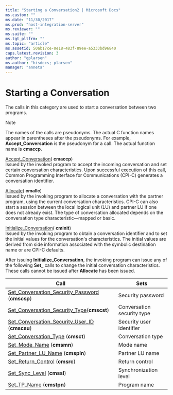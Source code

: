 ```yaml
---
title: "Starting a Conversation2 | Microsoft Docs"
ms.custom: ""
ms.date: "11/30/2017"
ms.prod: "host-integration-server"
ms.reviewer: ""
ms.suite: ""
ms.tgt_pltfrm: ""
ms.topic: "article"
ms.assetid: 50ab17ce-0e18-483f-89ee-a5333bd96840
caps.latest.revision: 3
author: "gplarsen"
ms.author: "hisdocs; plarsen"
manager: "anneta"
---
```

# Starting a Conversation
The calls in this category are used to start a conversation between two programs.  

> [!NOTE]
>  The names of the calls are pseudonyms. The actual C function names appear in parentheses after the pseudonyms. For example, **Accept_Conversation** is the pseudonym for a call. The actual function name is **cmaccp**.  

 [Accept_Conversation](./accept-conversation-cpi-c-2.md)( **cmaccp**)  
 Issued by the invoked program to accept the incoming conversation and set certain conversation characteristics. Upon successful execution of this call, Common Programming Interface for Communications (CPI-C) generates a conversation identifier.  

 [Allocate](./allocate-cpi-c-2.md)( **cmallc**)  
 Issued by the invoking program to allocate a conversation with the partner program, using the current conversation characteristics. CPI-C can also start a session between the local logical unit (LU) and partner LU if one does not already exist. The type of conversation allocated depends on the conversation type characteristic—mapped or basic.  

 [Initialize_Conversation](./initialize-conversation-cpi-c-1.md)( **cminit**)  
 Issued by the invoking program to obtain a conversation identifier and to set the initial values for the conversation's characteristics. The initial values are derived from side information associated with the symbolic destination name or are CPI-C defaults.  

 After issuing **Initialize_Conversation**, the invoking program can issue any of the following **Set_** calls to change the initial conversation characteristics. These calls cannot be issued after **Allocate** has been issued.  


|                                                      Call                                                       |            Sets            |
|-----------------------------------------------------------------------------------------------------------------|----------------------------|
| [Set_Conversation_Security_Password](./set-conversation-security-password-cpi-c-1.md) (<strong>cmscsp</strong>) |     Security password      |
|     [Set_Conversation_Security_Type](./set-conversation-security-type-cpi-c-1.md)(<strong>cmscst</strong>)      | Conversation security type |
|  [Set_Conversation_Security_User_ID](./set-conversation-security-user-id-cpi-c-1.md) (<strong>cmscsu</strong>)  |  Security user identifier  |
|              [Set_Conversation_Type](./set-conversation-type-cpi-c-1.md) (<strong>cmsct</strong>)               |     Conversation type      |
|                      [Set_Mode_Name](./set-mode-name-cpi-c-2.md) (<strong>cmsmn</strong>)                       |         Mode name          |
|                [Set_Partner_LU_Name](./set-partner-lu-name-cpi-c-2.md) (<strong>cmspln</strong>)                |      Partner LU name       |
|                 [Set_Return_Control](./set-return-control-cpi-c-2.md) (<strong>cmsrc</strong>)                  |       Return control       |
|                     [Set_Sync_Level](./set-sync-level-cpi-c-1.md) (<strong>cmssl</strong>)                      |   Synchronization level    |
|                        [Set_TP_Name](./set-tp-name-cpi-c-1.md) (<strong>cmstpn</strong>)                        |        Program name        |

